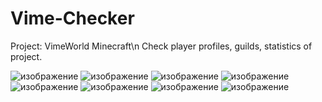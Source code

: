 # Vime-Checker

Project: VimeWorld Minecraft\n
Check player profiles, guilds, statistics of project.

![изображение](https://user-images.githubusercontent.com/98654420/172446994-72452a32-b1ed-4e3b-ba2f-a72c58210378.png)
![изображение](https://user-images.githubusercontent.com/98654420/172447033-d4644490-c3f7-42ae-8bd1-ed2f09d0f869.png)
![изображение](https://user-images.githubusercontent.com/98654420/172447086-9325f5b6-8275-4b50-acca-6ab6ede61f26.png)
![изображение](https://user-images.githubusercontent.com/98654420/172447136-f10f7aa2-1c49-45af-a81b-2597891c22f4.png)
![изображение](https://user-images.githubusercontent.com/98654420/172447175-a8cf1457-f7ac-4ba6-8f2f-0d7018687d46.png)
![изображение](https://user-images.githubusercontent.com/98654420/172447213-2d3ec638-1e34-4d56-8e78-c58789069930.png)
![изображение](https://user-images.githubusercontent.com/98654420/172447253-929db5b5-f397-430a-81eb-5230673a6a34.png)
![изображение](https://user-images.githubusercontent.com/98654420/172447355-b2156e9e-6648-4b1e-aee0-7b393f4ed22f.png)

